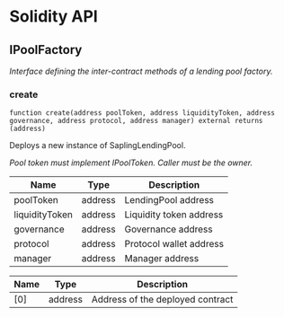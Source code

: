 # Solidity API

## IPoolFactory

_Interface defining the inter-contract methods of a lending pool factory._

### create

```solidity
function create(address poolToken, address liquidityToken, address governance, address protocol, address manager) external returns (address)
```

Deploys a new instance of SaplingLendingPool.

_Pool token must implement IPoolToken.
     Caller must be the owner._

| Name | Type | Description |
| ---- | ---- | ----------- |
| poolToken | address | LendingPool address |
| liquidityToken | address | Liquidity token address |
| governance | address | Governance address |
| protocol | address | Protocol wallet address |
| manager | address | Manager address |

| Name | Type | Description |
| ---- | ---- | ----------- |
| [0] | address | Address of the deployed contract |

